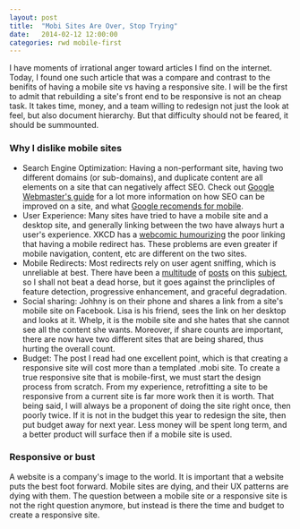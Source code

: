 ```yaml
---
layout: post
title:  "Mobi Sites Are Over, Stop Trying"
date:   2014-02-12 12:00:00
categories: rwd mobile-first
---
```


I have moments of irrational anger toward articles I find on the internet. Today, I found one such article that was a compare and contrast to the benifits of having a mobile site vs having a responsive site. I will be the first to admit that rebuilding a site's front end to be responsive is not an cheap task. It takes time, money, and a team willing to redesign not just the look at feel, but also document hierarchy. But that difficulty should not be feared, it should be summounted.

### Why I dislike mobile sites

* Search Engine Optimization: Having a non-performant site, having two different domains (or sub-domains), and duplicate content are all elements on a site that can negatively affect SEO. Check out [Google Webmaster's guide](https://developers.google.com/webmasters/googleforwebmasters/) for a lot more information on how SEO can be improved on a site, and what [Google recomends for mobile](https://developers.google.com/webmasters/smartphone-sites/details).
* User Experience: Many sites have tried to have a mobile site and a desktop site, and generally linking between the two have always hurt a user's experience. XKCD has a [webcomic humourizing](http://xkcd.com/869/) the poor linking that having a mobile redirect has. These problems are even greater if mobile navigation, content, etc are different on the two sites.
* Mobile Redirects: Most redirects rely on user agent sniffing, which is unreliable at best. There have been a [multitude](http://www.sitepoint.com/why-browser-sniffing-stinks/) of [posts](http://farukat.es/journal/2011/02/499-lest-we-forget-or-how-i-learned-whats-so-bad-about-browser-sniffing) on this [subject](https://developer.mozilla.org/en-US/docs/Browser_detection_using_the_user_agent), so I shall not beat a dead horse, but it goes against the princliples of feature detection, progressive enhancement, and graceful degradation.
* Social sharing: Johhny is on their phone and shares a link from a site's mobile site on Facebook. Lisa is his friend, sees the link on her desktop and looks at it. Whelp, it is the mobile site and she hates that she cannot see all the content she wants. Moreover, if  share counts are important, there are now have two different sites that are being shared, thus hurting the overall count.
* Budget: The post I read had one excellent point, which is that creating a responsive site will cost more than a templated .mobi site. To create a true responsive site that is mobile-first, we must start the design process from scratch. From my experience, retrofitting a site to be responsive from a current site is far more work then it is worth. That being said, I will always be a proponent of doing the site right once, then poorly twice. If it is not in the budget this year to redesign the site, then put budget away for next year. Less money will be spent long term, and a better product will surface then if a mobile site is used.

### Responsive or bust

A website is a company's image to the world. It is important that a website puts the best foot forward. Mobile sites are dying, and their UX patterns are dying with them. The question between a mobile site or a responsive site is not the right question anymore, but instead is there the time and budget to create a responsive site.
